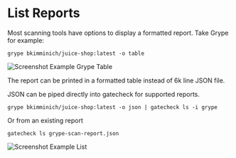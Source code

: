 # List Reports

Most scanning tools have options to display a formatted report.
Take Grype for example:

```shell
grype bkimminich/juice-shop:latest -o table
```
![Screenshot Example Grype Table](assets/screenshot-grype-table.png)

The report can be printed in a formatted table instead of 6k line JSON file.

JSON can be piped directly into gatecheck for supported reports.

```shell
grype bkimminich/juice-shop:latest -o json | gatecheck ls -i grype
```
Or from an existing report

```shell
gatecheck ls grype-scan-report.json
```

![Screenshot Example List](assets/screenshot-grype-list.png)

